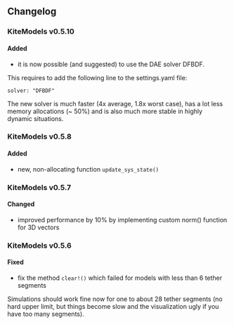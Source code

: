 ## Changelog

### KiteModels v0.5.10

#### Added

-    it is now possible (and suggested) to use the DAE solver DFBDF.

This requires to add the following line to the settings.yaml file: 

    solver: "DFBDF"

The new solver is much faster (4x average, 1.8x worst case), has a lot less memory allocations (~ 50%) and is also much more stable in highly dynamic situations.

### KiteModels v0.5.8

#### Added
- new, non-allocating function `update_sys_state()`

### KiteModels v0.5.7

#### Changed
- improved performance by 10% by implementing custom norm() function for 3D vectors

### KiteModels v0.5.6

#### Fixed
- fix the method `clear!()` which failed for models with less than 6 tether segments

Simulations should work fine now for one to about 28 tether segments (no hard upper limit, but things become slow and the visualization ugly if you have too many segments).
